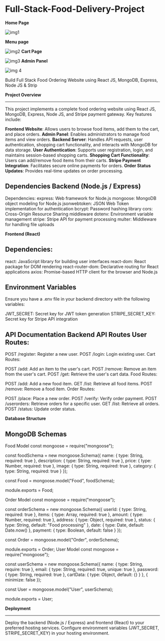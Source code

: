 # Full-Stack-Food-Delivery-Project
****Home Page****

![img1](https://github.com/VaishnaviSingh1/Food-Ordering-Website/assets/98222001/161e7baa-bb9d-4f2f-9383-072f122d3d13)

**Menu page**

![img2](https://github.com/VaishnaviSingh1/Food-Ordering-Website/assets/98222001/01532cec-7368-4378-ba3d-8189f7c6d323)
**Cart Page**

![img3](https://github.com/VaishnaviSingh1/Food-Ordering-Website/assets/98222001/d4747eba-2d25-4db6-8492-ad497374138e)
**Admin Panel**

![img 4](https://github.com/VaishnaviSingh1/Food-Ordering-Website/assets/98222001/d84b53d7-b0e1-463f-a6bf-2b1ed2536a92)

Build Full Stack Food Ordering Website using React JS, MongoDB, Express, Node JS &amp; Strip

**Project Overview**

--------------------------------------------------------------------------------------------------------------------------------------------------------------------------------------------------------------------

This project implements a complete food ordering website using React JS, MongoDB, Express, Node JS, and Stripe payment gateway. Key features include:

**Frontend Website**: Allows users to browse food items, add them to the cart, and place orders.
**Admin Panel**: Enables administrators to manage food items and view orders.
**Backend Server**: Handles API requests, user authentication, shopping cart functionality, and interacts with MongoDB for data storage.
**User Authentication**: Supports user registration, login, and maintains session-based shopping carts.
**Shopping Cart Functionality**: Users can add/remove food items from their carts.
**Stripe Payment Integration**: Facilitates secure online payments for orders.
**Order Status Updates**: Provides real-time updates on order processing.

**Dependencies
Backend (Node.js / Express)**
--------------------------------------------------------------------------------------------------------------------------------------------------------------------------------------------------------------------

Dependencies:
express: Web framework for Node.js
mongoose: MongoDB object modeling for Node.js
jsonwebtoken: JSON Web Token implementation for authentication
bcrypt: Password hashing library
cors: Cross-Origin Resource Sharing middleware
dotenv: Environment variable management
stripe: Stripe API for payment processing
multer: Middleware for handling file uploads

**Frontend (React)**

**Dependencies:**
--------------------------------------------------------------------------------------------------------------------------------------------------------------------------------------------------------------------

react: JavaScript library for building user interfaces
react-dom: React package for DOM rendering
react-router-dom: Declarative routing for React applications
axios: Promise-based HTTP client for the browser and Node.js

**Environment Variables**
--------------------------------------------------------------------------------------------------------------------------------------------------------------------------------------------------------------------

Ensure you have a .env file in your backend directory with the following variables:

JWT_SECRET: Secret key for JWT token generation
STRIPE_SECRET_KEY: Secret key for Stripe API integration


**API Documentation**
**Backend API Routes
User Routes:**
--------------------------------------------------------------------------------------------------------------------------------------------------------------------------------------------------------------------

POST /register: Register a new user.
POST /login: Login existing user.
Cart Routes:

POST /add: Add an item to the user's cart.
POST /remove: Remove an item from the user's cart.
POST /get: Retrieve the user's cart data.
Food Routes:

POST /add: Add a new food item.
GET /list: Retrieve all food items.
POST /remove: Remove a food item.
Order Routes:

POST /place: Place a new order.
POST /verify: Verify order payment.
POST /userorders: Retrieve orders for a specific user.
GET /list: Retrieve all orders.
POST /status: Update order status.

**Database Structure**

**MongoDB Schemas**
--------------------------------------------------------------------------------------------------------------------------------------------------------------------------------------------------------------------

Food Model
const mongoose = require("mongoose");

const foodSchema = new mongoose.Schema({
  name: { type: String, required: true },
  description: { type: String, required: true },
  price: { type: Number, required: true },
  image: { type: String, required: true },
  category: { type: String, required: true }
});

const Food = mongoose.model("Food", foodSchema);

module.exports = Food;

Order Model
const mongoose = require("mongoose");

const orderSchema = new mongoose.Schema({
  userId: { type: String, required: true },
  items: { type: Array, required: true },
  amount: { type: Number, required: true },
  address: { type: Object, required: true },
  status: { type: String, default: "Food processing" },
  date: { type: Date, default: Date.now() },
  payment: { type: Boolean, default: false }
});

const Order = mongoose.model("Order", orderSchema);

module.exports = Order;
User Model
const mongoose = require("mongoose");

const userSchema = new mongoose.Schema({
  name: { type: String, require: true },
  email: { type: String, required: true, unique: true },
  password: { type: String, required: true },
  cartData: { type: Object, default: {} }
}, { minimize: false });

const User = mongoose.model("User", userSchema);

module.exports = User;


**Deployment**

--------------------------------------------------------------------------------------------------------------------------------------------------------------------------------------------------------------------


Deploy the backend (Node.js / Express) and frontend (React) to your preferred hosting services.
Configure environment variables (JWT_SECRET, STRIPE_SECRET_KEY) in your hosting environment.

